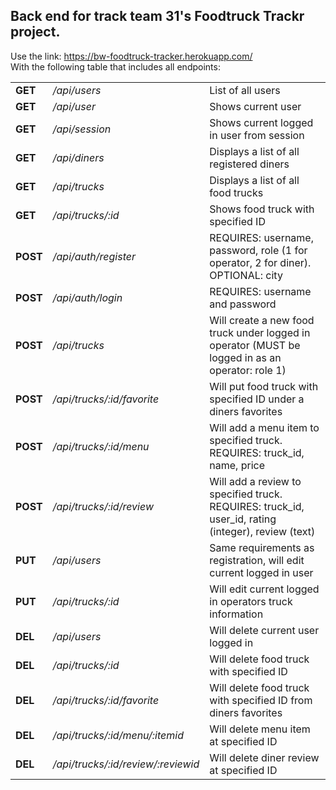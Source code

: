 ## Back end for track team 31's Foodtruck Trackr project.<br>
Use the link: https://bw-foodtruck-tracker.herokuapp.com/ <br>
With the following table that includes all endpoints:

|   	|   	|   	|
|---	|---	|---	|
|**GET** 	|*/api/users* 	|List of all users  	|
|**GET**   	|*/api/user*   	|Shows current user   	|
|**GET**   	|*/api/session*   	|Shows current logged in user from session   	|
|**GET**    	|*/api/diners*   	|Displays a list of all registered diners   	|
|**GET**    	|*/api/trucks*   	|Displays a list of all food trucks   	|
|**GET**    	|*/api/trucks/:id*   	|Shows food truck with specified ID   	|
|**POST**   	|*/api/auth/register*   	|REQUIRES: username, password, role (1 for operator, 2 for diner). OPTIONAL: city|
|**POST**   	|*/api/auth/login*   	|REQUIRES: username and password   	|
|**POST**   	|*/api/trucks*   	|Will create a new food truck under logged in operator (MUST be logged in as an operator: role 1)   	|
|**POST**   	|*/api/trucks/:id/favorite*   	|Will put food truck with specified ID under a diners favorites   	|
|**POST**   	|*/api/trucks/:id/menu*   	|Will add a menu item to specified truck. REQUIRES: truck_id, name, price   	|
|**POST**   	|*/api/trucks/:id/review*   	|Will add a review to specified truck. REQUIRES: truck_id, user_id, rating (integer), review (text)   	|
|**PUT**   	|*/api/users*   	|Same requirements as registration, will edit current logged in user   	|
|**PUT**   	|*/api/trucks/:id*   	|Will edit current logged in operators truck information   	|
|**DEL**   	|*/api/users*   	|Will delete current user logged in   	|
|**DEL**   	|*/api/trucks/:id*   	|Will delete food truck with specified ID   	|
|**DEL**   	|*/api/trucks/:id/favorite*   	|Will delete food truck with specified ID from diners favorites   	|
|**DEL**   	|*/api/trucks/:id/menu/:itemid*   	|Will delete menu item at specified ID   	|
|**DEL**    |*/api/trucks/:id/review/:reviewid*     |Will delete diner review at specified ID
